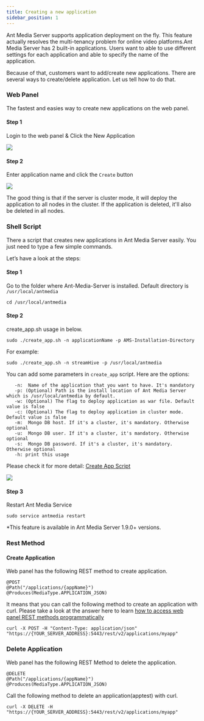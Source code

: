 ```yaml
---
title: Creating a new application
sidebar_position: 1
---
```


Ant Media Server supports application deployment on the fly. This feature actually resolves the multi-tenancy problem for online video platforms.Ant Media Server has 2 built-in applications. Users want to able to use different settings for each application and able to specify the name of the application.

Because of that, customers want to add/create new applications. There are several ways to create/delete application. Let us tell how to do that.

### Web Panel

The fastest and easies way to create new applications on the web panel.

#### Step 1

Login to the web panel & Click the New Application

![](@site/static/img/gpu(1).png)

#### Step 2

Enter application name and click the ```Create``` button

![](@site/static/img/new_application_form.png)

The good thing is that if the server is cluster mode, it will deploy the application to all nodes in the cluster. If the application is deleted, it'll also be deleted in all nodes.

### Shell Script

There a script that creates new applications in Ant Media Server easily. You just need to type a few simple commands.

Let’s have a look at the steps:

#### Step 1

Go to the folder where Ant-Media-Server is installed. Default directory is ```/usr/local/antmedia```

    cd /usr/local/antmedia

#### Step 2

create\_app.sh usage in below.

    sudo ./create_app.sh -n applicationName -p AMS-Installation-Directory

For example:

```sudo ./create_app.sh -n streamHive -p /usr/local/antmedia```

You can add some parameters in ```create_app``` script. Here are the options:

       -n:  Name of the application that you want to have. It's mandatory
       -p: (Optional) Path is the install location of Ant Media Server which is /usr/local/antmedia by default.
       -w: (Optional) The flag to deploy application as war file. Default value is false
       -c: (Optional) The flag to deploy application in cluster mode. Default value is false
       -m:  Mongo DB host. If it's a cluster, it's mandatory. Otherwise optional
       -u:  Mongo DB user. If it's a cluster, it's mandatory. Otherwise optional
       -s:  Mongo DB password. If it's a cluster, it's mandatory. Otherwise optional
       -h: print this usage

Please check it for more detail: [Create App Script](https://github.com/ant-media/Ant-Media-Server/blob/master/src/main/server/create_app.sh#L5)

![](@site/static/img/image-1645437714786.png)

#### Step 3

Restart Ant Media Service

    sudo service antmedia restart

\*This feature is available in Ant Media Server 1.9.0+ versions.

### Rest Method

#### Create Application

Web panel has the following REST method to create application.

    @POST
    @Path("/applications/{appName}")
    @Produces(MediaType.APPLICATION_JSON)

It means that you can call the following method to create an application with curl. Please take a look at the answer here to learn [how to access web panel REST methods programmatically](https://stackoverflow.com/questions/64444673/ant-media-dashboard-settings-through-rest-api/64458222#64458222)

    curl -X POST -H "Content-Type: application/json" "https://{YOUR_SERVER_ADDRESS}:5443/rest/v2/applications/myapp"

### Delete Application

Web panel has the following REST Method to delete the application.

    @DELETE
    @Path("/applications/{appName}")
    @Produces(MediaType.APPLICATION_JSON)

Call the following method to delete an application(apptest) with curl.

    curl -X DELETE -H "https://{YOUR_SERVER_ADDRESS}:5443/rest/v2/applications/myapp"
